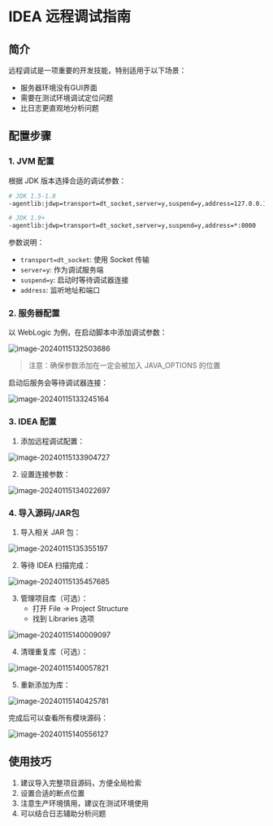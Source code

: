 # IDEA 远程调试指南

## 简介

远程调试是一项重要的开发技能，特别适用于以下场景：
- 服务器环境没有GUI界面
- 需要在测试环境调试定位问题
- 比日志更直观地分析问题

## 配置步骤

### 1. JVM 配置

根据 JDK 版本选择合适的调试参数：

```bash
# JDK 1.5-1.8
-agentlib:jdwp=transport=dt_socket,server=y,suspend=y,address=127.0.0.1:8000

# JDK 1.9+
-agentlib:jdwp=transport=dt_socket,server=y,suspend=y,address=*:8000
```

参数说明：
- `transport=dt_socket`: 使用 Socket 传输
- `server=y`: 作为调试服务端
- `suspend=y`: 启动时等待调试器连接
- `address`: 监听地址和端口

### 2. 服务器配置

以 WebLogic 为例，在启动脚本中添加调试参数：

![image-20240115132503686](./imgs/image-20240115132503686.png)

> 注意：确保参数添加在一定会被加入 JAVA_OPTIONS 的位置

启动后服务会等待调试器连接：

![image-20240115133245164](./imgs/image-20240115133245164.png)

### 3. IDEA 配置

1. 添加远程调试配置：

![image-20240115133904727](./imgs/image-20240115133904727.png)

2. 设置连接参数：

![image-20240115134022697](./imgs/image-20240115134022697.png)

### 4. 导入源码/JAR包

1. 导入相关 JAR 包：

![image-20240115135355197](./imgs/image-20240115135355197.png)

2. 等待 IDEA 扫描完成：

![image-20240115135457685](./imgs/image-20240115135457685.png)

3. 管理项目库（可选）：
   - 打开 File -> Project Structure
   - 找到 Libraries 选项

![image-20240115140009097](./imgs/image-20240115140009097.png)

4. 清理重复库（可选）：

![image-20240115140057821](./imgs/image-20240115140057821.png)

5. 重新添加为库：

![image-20240115140425781](./imgs/image-20240115140425781.png)

完成后可以查看所有模块源码：

![image-20240115140556127](./imgs/image-20240115140556127.png)

## 使用技巧

1. 建议导入完整项目源码，方便全局检索
2. 设置合适的断点位置
3. 注意生产环境慎用，建议在测试环境使用
4. 可以结合日志辅助分析问题